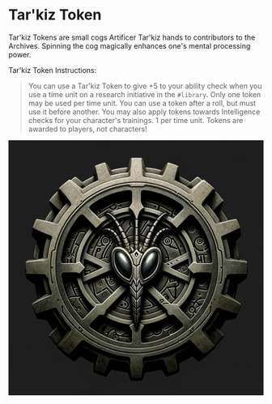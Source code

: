 # Tar'kiz Token

Tar'kiz Tokens are small cogs Artificer Tar'kiz hands to contributors to the Archives. Spinning the cog magically enhances one's mental processing power.

Tar'kiz Token Instructions:

> You can use a Tar'kiz Token to give +5 to your ability check when you use a time unit on a research initiative in the `#library`. Only one token may be used per time unit. You can use a token after a roll, but must use it before another.
> You may also apply tokens towards Intelligence checks for your character's trainings. 1 per time unit.
> Tokens are awarded to players, not characters!

![Tar'kiz Token](tarkiz_token.webp)

